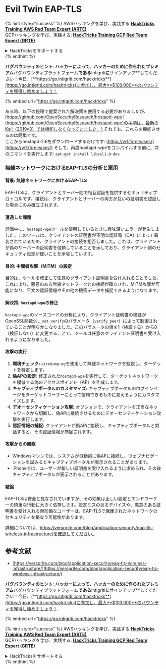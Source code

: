 # Evil Twin EAP-TLS

{% hint style="success" %}
AWSハッキングを学び、実践する:<img src="/.gitbook/assets/arte.png" alt="" data-size="line">[**HackTricks Training AWS Red Team Expert (ARTE)**](https://training.hacktricks.xyz/courses/arte)<img src="/.gitbook/assets/arte.png" alt="" data-size="line">\
GCPハッキングを学び、実践する: <img src="/.gitbook/assets/grte.png" alt="" data-size="line">[**HackTricks Training GCP Red Team Expert (GRTE)**<img src="/.gitbook/assets/grte.png" alt="" data-size="line">](https://training.hacktricks.xyz/courses/grte)

<details>

<summary>HackTricksをサポートする</summary>

* [**サブスクリプションプラン**](https://github.com/sponsors/carlospolop)を確認してください！
* **💬 [**Discordグループ**](https://discord.gg/hRep4RUj7f)または[**Telegramグループ**](https://t.me/peass)に参加するか、**Twitter** 🐦 [**@hacktricks\_live**](https://twitter.com/hacktricks\_live)**をフォローしてください。**
* **[**HackTricks**](https://github.com/carlospolop/hacktricks)および[**HackTricks Cloud**](https://github.com/carlospolop/hacktricks-cloud)のGitHubリポジトリにPRを提出してハッキングトリックを共有してください。**

</details>
{% endhint %}

<img src="../../.gitbook/assets/i3.png" alt="" data-size="original">\
**バグバウンティのヒント**: **ハッカーによって、ハッカーのために作られたプレミアム**バグバウンティプラットフォーム**である**Intigriti**に**サインアップ**してください！今日、[**https://go.intigriti.com/hacktricks**](https://go.intigriti.com/hacktricks)に参加し、最大**$100,000**のバウンティを獲得し始めましょう！

{% embed url="https://go.intigriti.com/hacktricks" %}

ある時、以下の投稿で提案された解決策を使用する必要がありましたが、[https://github.com/OpenSecurityResearch/hostapd-wpe](https://github.com/OpenSecurityResearch/hostapd-wpe)の手順は、最新のKali（2019v3）では機能しなくなっていました。\
それでも、これらを機能させるのは簡単です。\
ここからhostapd-2.6をダウンロードするだけです: [https://w1.fi/releases/](https://w1.fi/releases/) そして、再度hostapd-wpeをコンパイルする前に、次のコマンドを実行します: `apt-get install libssl1.0-dev`

### 無線ネットワークにおけるEAP-TLSの分析と悪用

#### 背景: 無線ネットワークにおけるEAP-TLS
EAP-TLSは、クライアントとサーバー間で相互認証を提供するセキュリティプロトコルです。接続は、クライアントとサーバーの両方が互いの証明書を認証した場合にのみ確立されます。

#### 遭遇した課題
評価中に、`hostapd-wpe`ツールを使用しているときに興味深いエラーが発生しました。このツールは、クライアントの証明書が不明な認証局（CA）によって署名されているため、クライアントの接続を拒否しました。これは、クライアントが偽のサーバーの証明書を信頼していることを示しており、クライアント側のセキュリティ設定が緩いことを示唆しています。

#### 目的: 中間者攻撃（MiTM）の設定
目的は、ツールを修正して任意のクライアント証明書を受け入れることでした。これにより、悪意のある無線ネットワークとの接続が確立され、MiTM攻撃が可能になり、平文の認証情報やその他の機密データを捕捉できるようになります。

#### 解決策: `hostapd-wpe`の修正
`hostapd-wpe`のソースコードの分析により、クライアント証明書の検証がOpenSSL関数`SSL_set_verify`のパラメータ（`verify_peer`）によって制御されていることが明らかになりました。このパラメータの値を1（検証する）から0（検証しない）に変更することで、ツールは任意のクライアント証明書を受け入れるようになりました。

#### 攻撃の実行
1. **環境チェック:** `airodump-ng`を使用して無線ネットワークを監視し、ターゲットを特定します。
2. **偽APの設定:** 修正された`hostapd-wpe`を実行して、ターゲットネットワークを模倣する偽のアクセスポイント（AP）を作成します。
3. **キャプティブポータルのカスタマイズ:** キャプティブポータルのログインページをターゲットユーザーにとって信頼できるものに見えるようにカスタマイズします。
4. **デオーセンティケーション攻撃:** オプションで、クライアントを正当なネットワークから切断し、偽APに接続させるためにデオーセンティケーション攻撃を実行します。
5. **認証情報の捕捉:** クライアントが偽APに接続し、キャプティブポータルと対話すると、その認証情報が捕捉されます。

#### 攻撃からの観察
- Windowsマシンでは、システムが自動的に偽APに接続し、ウェブナビゲーションを試みるとキャプティブポータルが表示されることがあります。
- iPhoneでは、ユーザーが新しい証明書を受け入れるように求められ、その後キャプティブポータルが表示されることがあります。

#### 結論
EAP-TLSは安全と見なされていますが、その効果は正しい設定とエンドユーザーの慎重な行動に大きく依存します。設定ミスのあるデバイスや、悪意のある証明書を受け入れる無防備なユーザーは、EAP-TLSで保護されたネットワークのセキュリティを損なう可能性があります。

詳細については、https://versprite.com/blog/application-security/eap-tls-wireless-infrastructure/を確認してください。

## 参考文献
* [https://versprite.com/blog/application-security/eap-tls-wireless-infrastructure/](https://versprite.com/blog/application-security/eap-tls-wireless-infrastructure/)

<img src="../../.gitbook/assets/i3.png" alt="" data-size="original">\
**バグバウンティのヒント**: **ハッカーによって、ハッカーのために作られたプレミアム**バグバウンティプラットフォーム**である**Intigriti**に**サインアップ**してください！今日、[**https://go.intigriti.com/hacktricks**](https://go.intigriti.com/hacktricks)に参加し、最大**$100,000**のバウンティを獲得し始めましょう！

{% embed url="https://go.intigriti.com/hacktricks" %}

{% hint style="success" %}
AWSハッキングを学び、実践する:<img src="/.gitbook/assets/arte.png" alt="" data-size="line">[**HackTricks Training AWS Red Team Expert (ARTE)**](https://training.hacktricks.xyz/courses/arte)<img src="/.gitbook/assets/arte.png" alt="" data-size="line">\
GCPハッキングを学び、実践する: <img src="/.gitbook/assets/grte.png" alt="" data-size="line">[**HackTricks Training GCP Red Team Expert (GRTE)**<img src="/.gitbook/assets/grte.png" alt="" data-size="line">](https://training.hacktricks.xyz/courses/grte)

<details>

<summary>HackTricksをサポートする</summary>

* [**サブスクリプションプラン**](https://github.com/sponsors/carlospolop)を確認してください！
* **💬 [**Discordグループ**](https://discord.gg/hRep4RUj7f)または[**Telegramグループ**](https://t.me/peass)に参加するか、**Twitter** 🐦 [**@hacktricks\_live**](https://twitter.com/hacktricks\_live)**をフォローしてください。**
* **[**HackTricks**](https://github.com/carlospolop/hacktricks)および[**HackTricks Cloud**](https://github.com/carlospolop/hacktricks-cloud)のGitHubリポジトリにPRを提出してハッキングトリックを共有してください。**

</details>
{% endhint %}
